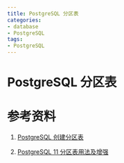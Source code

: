 ```yaml
---
title: PostgreSQL 分区表
categories:
- database
- PostgreSQL
tags:
- PostgreSQL
---
```






# PostgreSQL  分区表



# 参考资料

1. [PostgreSQL 创建分区表](https://blog.csdn.net/u010251897/article/details/80136995)

2. [PostgreSQL 11 分区表用法及增强](http://www.postgres.cn/news/viewone/1/347)

